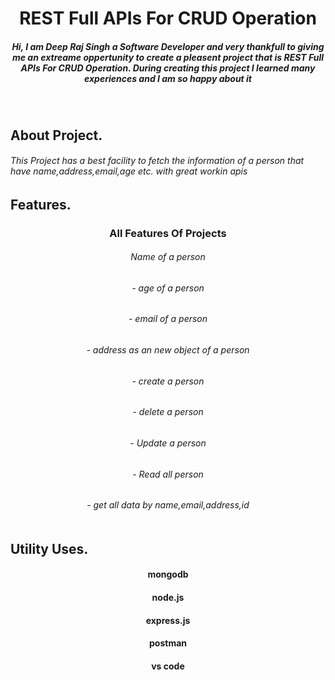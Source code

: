 
<h1 align="center" style="color:"green";">  REST Full APIs For CRUD Operation </h1>
<h5 align="center"> Hi, I am Deep Raj Singh a Software Developer and very thankfull to giving me an extreame oppertunity to create a pleasent project
  that is REST Full APIs For CRUD Operation. During creating this project I learned many experiences and I am so happy about it</h5> 
  <br>
  <h2 align="left">About Project.
  <h6> This Project has a best facility to fetch the information of a person that have name,address,email,age etc. with great workin apis </h6>
<h2 align="left"> Features.
  <h3 align="center"> All Features Of Projects
  <h6 align="center"> Name of a person
  <h6 align="center"> - age of a person
  <h6 align="center"> - email of a person
  <h6 align="center"> - address as an new object of a person
  <h6 align="center"> - create a person
  <h6 align="center"> - delete a person
  <h6 align="center"> - Update a person
  <h6 align="center"> - Read all person
  <h6 align="center"> - get all data by name,email,address,id
  <br>

    
    
 
  <br>
  <h2 align="left"> Utility Uses.
  <br>
  <h4 align="center"> mongodb
  <h4 align="center"> node.js
  <h4 align="center">express.js
  <h4 align="center">postman
  <h4 align="center">vs code


  


   


